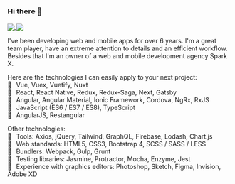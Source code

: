 ### Hi there 👋

<a href="https://github.com/anuraghazra/github-readme-stats">
  <img align="center" src="https://github-readme-stats.vercel.app/api?username=yoovanr&count_private=true&show_icons=true&hide_border=true&custom_title=GitHub Stats" />
</a>
<a href="https://github.com/anuraghazra/convoychat">
  <img align="center" src="https://github-readme-stats.vercel.app/api/top-langs/?username=yoovanr&langs_count=8&exclude_repo=cordova-plugin-opentok&layout=compact&hide_border=true" />
</a>

I've been developing web and mobile apps for over 6 years. I'm a great team player, have an extreme attention to details and an efficient workflow. Besides that I'm an owner of a web and mobile development agency Spark X.

Here are the technologies I can easily apply to your next project: <br />
🔧⠀Vue, Vuex, Vuetify, Nuxt <br />
🔧⠀React, React Native, Redux, Redux-Saga, Next, Gatsby <br />
🔧⠀Angular, Angular Material, Ionic Framework, Cordova, NgRx, RxJS <br />
🔧⠀JavaScript (ES6 / ES7 / ES8), TypeScript <br />
🔧⠀AngularJS, Restangular <br />

Other technologies: <br />
🔧⠀Tools: Axios, jQuery, Tailwind, GraphQL, Firebase, Lodash, Chart.js <br />
🔧⠀Web standards: HTML5, CSS3, Bootstrap 4, SCSS / SASS / LESS <br />
🔧⠀Bundlers: Webpack, Gulp, Grunt <br />
🔧⠀Testing libraries: Jasmine, Protractor, Mocha, Enzyme, Jest <br />
🔧⠀Experience with graphics editors: Photoshop, Sketch, Figma, Invision, Adobe XD <br />
